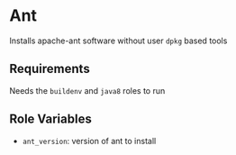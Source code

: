 # Ant

Installs apache-ant software without user `dpkg` based tools

## Requirements

Needs the `buildenv` and `java8` roles to run

## Role Variables

- `ant_version`: version of ant to install

